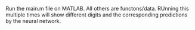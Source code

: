 Run the main.m file on MATLAB. All others are functons/data.
RUnning this multiple times will show different digits and the corresponding predictions by the neural network.